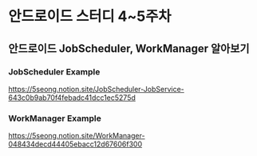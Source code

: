 # 안드로이드 스터디 4~5주차
## 안드로이드 JobScheduler, WorkManager 알아보기
### JobScheduler Example
https://5seong.notion.site/JobScheduler-JobService-643c0b9ab70f4febadc41dcc1ec5275d
### WorkManager Example
https://5seong.notion.site/WorkManager-048434decd44405ebacc12d67606f300
